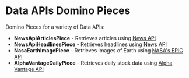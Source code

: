 # Data APIs Domino Pieces

Domino Pieces for a variety of Data APIs:

- **NewsApiArticlesPiece** - Retrieves articles using [News API](https://newsapi.org)
- **NewsApiHeadlinesPiece** - Retrieves headlines using [News API](https://newsapi.org/)
- **NasaEarthImagePiece** - Retrieves images of Earth using [NASA's EPIC API](https://epic.gsfc.nasa.gov/about/api)
- **AlphaVantageDailyPiece** - Retrieves daily stock data using [Alpha Vantage API](https://www.alphavantage.co)